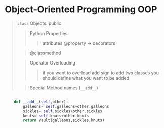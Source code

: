 # Object-Oriented Programming OOP

> `class` Objects: public
>
>
>
>> Python Properties
>>> attributes @property -> decorators
>
> > @classmethod
>
> > Operator Overloading
> > >if you want to overload add sign to add two classes you should define what you want to be added
>
> > Special Method names (`__add__`)

```python

    def __add__(self,other):
        galleons= self.galleons+other.galleons
        sickles= self.sickles+other.sickles
        knuts= self.knuts+other.knuts
        return Vault(galleons,sickles,knuts)
   ```
